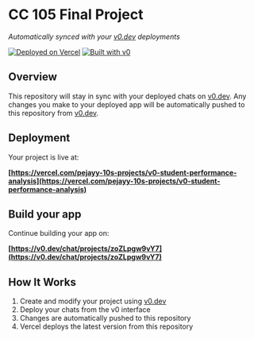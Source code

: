 # CC 105 Final Project

*Automatically synced with your [v0.dev](https://v0.dev) deployments*

[![Deployed on Vercel](https://img.shields.io/badge/Deployed%20on-Vercel-black?style=for-the-badge&logo=vercel)](https://vercel.com/pejayy-10s-projects/v0-student-performance-analysis)
[![Built with v0](https://img.shields.io/badge/Built%20with-v0.dev-black?style=for-the-badge)](https://v0.dev/chat/projects/zoZLpgw9vY7)

## Overview

This repository will stay in sync with your deployed chats on [v0.dev](https://v0.dev).
Any changes you make to your deployed app will be automatically pushed to this repository from [v0.dev](https://v0.dev).

## Deployment

Your project is live at:

**[https://vercel.com/pejayy-10s-projects/v0-student-performance-analysis](https://vercel.com/pejayy-10s-projects/v0-student-performance-analysis)**

## Build your app

Continue building your app on:

**[https://v0.dev/chat/projects/zoZLpgw9vY7](https://v0.dev/chat/projects/zoZLpgw9vY7)**

## How It Works

1. Create and modify your project using [v0.dev](https://v0.dev)
2. Deploy your chats from the v0 interface
3. Changes are automatically pushed to this repository
4. Vercel deploys the latest version from this repository